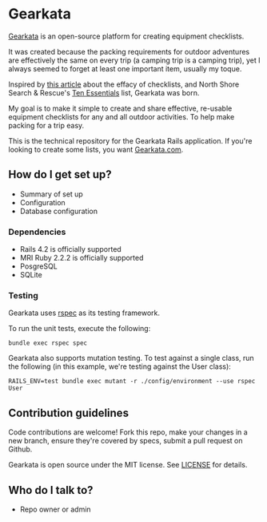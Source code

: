 # Gearkata #

[Gearkata](http://www.gearkata.com) is an open-source platform for creating equipment checklists.

It was created because the packing requirements for outdoor adventures are effectively the
same on every trip (a camping trip is a camping trip), yet I always
seemed to forget at least one important item, usually my toque.

Inspired by [this article](http://www.hsph.harvard.edu/news/magazine/fall08checklist/) about the
effacy of checklists, and North Shore Search & Rescue's
[Ten Essentials](http://www.northshorerescue.com/education/what-to-bring/) list, Gearkata was born.

My goal is to make it simple to create and share effective, re-usable
equipment checklists for any and all outdoor activities. To help make
packing for a trip easy.

This is the technical repository for the Gearkata Rails application. If
you're looking to create some lists, you want [Gearkata.com](http://www.gearkata.com).

## How do I get set up? ##

* Summary of set up
* Configuration
* Database configuration

### Dependencies ###

* Rails 4.2 is officially supported
* MRI Ruby 2.2.2 is officially supported
* PosgreSQL
* SQLite

### Testing ###

Gearkata uses [rspec](http://rspec.info) as its testing framework.

To run the unit tests, execute the following:

```
bundle exec rspec spec
```

Gearkata also supports mutation testing. To test against a single class,
run the following (in this example, we're testing against the User
class):

```
RAILS_ENV=test bundle exec mutant -r ./config/environment --use rspec User
```

## Contribution guidelines ##

Code contributions are welcome! Fork this repo, make your changes in a
new branch, ensure they're covered by specs, submit a pull request on
Github.

Gearkata is open source under the MIT license. See [LICENSE](https://opensource.org/licenses/MIT) for details.

## Who do I talk to? ##

* Repo owner or admin
